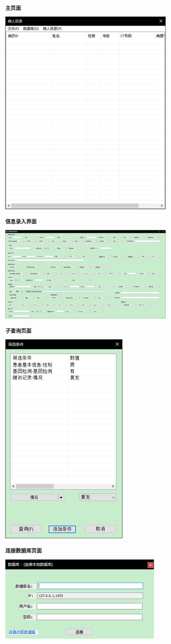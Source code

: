 ### 主页面

![主页面](.assets/README/%E4%B8%BB%E9%A1%B5%E9%9D%A2.png)

### 信息录入界面

![信息录入](.assets/README/%E4%BF%A1%E6%81%AF%E5%BD%95%E5%85%A5.png)

### 子查询页面

![子查询](.assets/README/%E5%AD%90%E6%9F%A5%E8%AF%A2.png)

### 连接数据库页面

![连接数据库](.assets/README/%E8%BF%9E%E6%8E%A5%E6%95%B0%E6%8D%AE%E5%BA%93.png)


